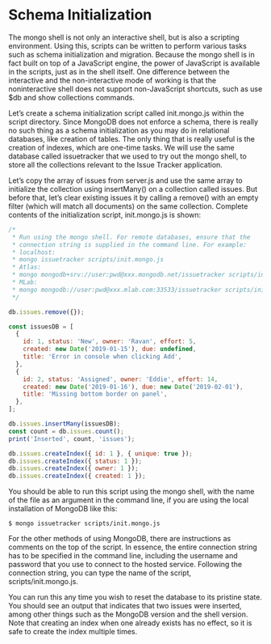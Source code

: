 # Schema Initialization

The mongo shell is not only an interactive shell, but is also a scripting environment. Using this, scripts can be written to perform various tasks such as schema initialization and migration. Because the mongo shell is in fact built on top of a JavaScript engine, the power of JavaScript is available in the scripts, just as in the shell itself. One difference between the interactive and the non-interactive mode of working is that the noninteractive shell does not support non-JavaScript shortcuts, such as use $db and show collections commands.

Let’s create a schema initialization script called init.mongo.js within the script directory. Since MongoDB does not enforce a schema, there is really no such thing as a schema initialization as you may do in relational databases, like creation of tables. The only thing that is really useful is the creation of indexes, which are one-time tasks. We will use the same database called issuetracker that we used to try out the mongo shell, to store all the collections relevant to the Issue Tracker application.

Let’s copy the array of issues from server.js and use the same array to initialize the collection using insertMany() on a collection called issues. But before that, let’s clear existing issues it by calling a remove() with an empty filter (which will match all documents) on the same collection. Complete contents of the initialization script, init.mongo.js is shown:

```js
/*
 * Run using the mongo shell. For remote databases, ensure that the
 * connection string is supplied in the command line. For example:
 * localhost:
 * mongo issuetracker scripts/init.mongo.js
 * Atlas:
 * mongo mongodb+srv://user:pwd@xxx.mongodb.net/issuetracker scripts/init.mongo.js
 * MLab:
 * mongo mongodb://user:pwd@xxx.mlab.com:33533/issuetracker scripts/init.mongo.js
 */

db.issues.remove({});

const issuesDB = [
  {
    id: 1, status: 'New', owner: 'Ravan', effort: 5,
    created: new Date('2019-01-15'), due: undefined,
    title: 'Error in console when clicking Add',
  },
  {
    id: 2, status: 'Assigned', owner: 'Eddie', effort: 14,
    created: new Date('2019-01-16'), due: new Date('2019-02-01'),
    title: 'Missing bottom border on panel',
  },
];

db.issues.insertMany(issuesDB);
const count = db.issues.count();
print('Inserted', count, 'issues');

db.issues.createIndex({ id: 1 }, { unique: true });
db.issues.createIndex({ status: 1 });
db.issues.createIndex({ owner: 1 });
db.issues.createIndex({ created: 1 });
```

You should be able to run this script using the mongo shell, with the name of the file as an argument in
the command line, if you are using the local installation of MongoDB like this:

`$ mongo issuetracker scripts/init.mongo.js `

For the other methods of using MongoDB, there are instructions as comments on the top of the script. In essence, the entire connection string has to be specified in the command line, including the username and password that you use to connect to the hosted service. Following the connection string, you can type the name of the script, scripts/init.mongo.js.

You can run this any time you wish to reset the database to its pristine state. You should see an output that indicates that two issues were inserted, among other things such as the MongoDB version and the shell version. Note that creating an index when one already exists has no effect, so it is safe to create the index multiple times.
